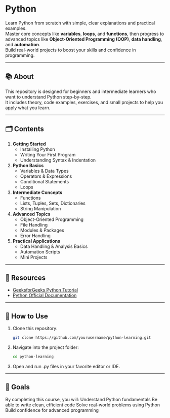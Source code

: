 # Python

Learn Python from scratch with simple, clear explanations and practical examples.  
Master core concepts like **variables**, **loops**, and **functions**, then progress to advanced topics like **Object-Oriented Programming (OOP)**, **data handling**, and **automation**.  
Build real-world projects to boost your skills and confidence in programming.

---

## 📚 About
This repository is designed for beginners and intermediate learners who want to understand Python step-by-step.  
It includes theory, code examples, exercises, and small projects to help you apply what you learn.

---

## 🗂 Contents
1. **Getting Started**
   - Installing Python
   - Writing Your First Program
   - Understanding Syntax & Indentation  
2. **Python Basics**
   - Variables & Data Types  
   - Operators & Expressions  
   - Conditional Statements  
   - Loops  
3. **Intermediate Concepts**
   - Functions  
   - Lists, Tuples, Sets, Dictionaries  
   - String Manipulation  
4. **Advanced Topics**
   - Object-Oriented Programming  
   - File Handling  
   - Modules & Packages  
   - Error Handling  
5. **Practical Applications**
   - Data Handling & Analysis Basics  
   - Automation Scripts  
   - Mini Projects  

---

## 🔗 Resources
- [GeeksforGeeks Python Tutorial](https://www.geeksforgeeks.org/python/python-programming-language-tutorial/)  
- [Python Official Documentation](https://docs.python.org/3/)  

---

## 🚀 How to Use
1. Clone this repository:
   ```bash
   git clone https://github.com/yourusername/python-learning.git
2. Navigate into the project folder:
   ```bash
   cd python-learning
3. Open and run .py files in your favorite editor or IDE.

---

## 📌 Goals
By completing this course, you will:
Understand Python fundamentals
Be able to write clean, efficient code
Solve real-world problems using Python
Build confidence for advanced programming
